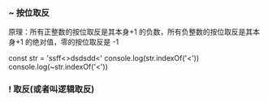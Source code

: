 ### ~ 按位取反

原理：所有正整数的按位取反是其本身+1 的负数，所有负整数的按位取反是其本身+1 的绝对值，零的按位取反是 -1

const str = 'ssff<>dsdsdd<'
console.log(str.indexOf('<'))
console.log(~str.indexOf('<'))

### ! 取反(或者叫逻辑取反)




